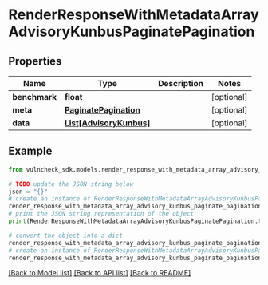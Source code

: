 # RenderResponseWithMetadataArrayAdvisoryKunbusPaginatePagination


## Properties

Name | Type | Description | Notes
------------ | ------------- | ------------- | -------------
**benchmark** | **float** |  | [optional] 
**meta** | [**PaginatePagination**](PaginatePagination.md) |  | [optional] 
**data** | [**List[AdvisoryKunbus]**](AdvisoryKunbus.md) |  | [optional] 

## Example

```python
from vulncheck_sdk.models.render_response_with_metadata_array_advisory_kunbus_paginate_pagination import RenderResponseWithMetadataArrayAdvisoryKunbusPaginatePagination

# TODO update the JSON string below
json = "{}"
# create an instance of RenderResponseWithMetadataArrayAdvisoryKunbusPaginatePagination from a JSON string
render_response_with_metadata_array_advisory_kunbus_paginate_pagination_instance = RenderResponseWithMetadataArrayAdvisoryKunbusPaginatePagination.from_json(json)
# print the JSON string representation of the object
print(RenderResponseWithMetadataArrayAdvisoryKunbusPaginatePagination.to_json())

# convert the object into a dict
render_response_with_metadata_array_advisory_kunbus_paginate_pagination_dict = render_response_with_metadata_array_advisory_kunbus_paginate_pagination_instance.to_dict()
# create an instance of RenderResponseWithMetadataArrayAdvisoryKunbusPaginatePagination from a dict
render_response_with_metadata_array_advisory_kunbus_paginate_pagination_from_dict = RenderResponseWithMetadataArrayAdvisoryKunbusPaginatePagination.from_dict(render_response_with_metadata_array_advisory_kunbus_paginate_pagination_dict)
```
[[Back to Model list]](../README.md#documentation-for-models) [[Back to API list]](../README.md#documentation-for-api-endpoints) [[Back to README]](../README.md)


